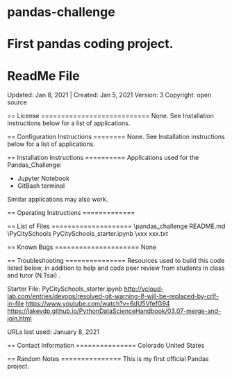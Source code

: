 # pandas-challenge
First pandas coding project.
================
ReadMe File
================

Updated: Jan 8, 2021 | Created: Jan 5, 2021
Version: 3
Copyright: open source

== License ===========================
None. See Installation instructions below for a list of applications.


== Configuration Instructions ========
None. See Installation instructions below for a list of applications.


== Installation Instructions ==========
Applications used for the Pandas_Challenge:
- Jupyter Notebook
- GitBash terminal

Similar applications may also work.


== Operating Instructions =============



== List of Files ====================
\pandas_challenge
README.md
\PyCitySchools
    PyCitySchools_starter.ipynb
    \xxx
        xxx.txt





== Known Bugs =====================
None


== Troubleshooting ===============
Resources used to build this code listed below, in addition to help and code peer review from students in class and tutor (N.Tsai) .

Starter File: PyCitySchools_starter.ipynb
http://vcloud-lab.com/entries/devops/resolved-git-warning-lf-will-be-replaced-by-crlf-in-file
https://www.youtube.com/watch?v=6dU5VfefG94
https://jakevdp.github.io/PythonDataScienceHandbook/03.07-merge-and-join.html

URLs last used: January 8, 2021




== Contact Information ===============
Colorado   United States


== Random Notes ===============
This is my first official Pandas project.

